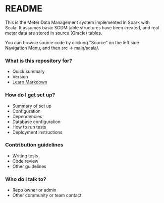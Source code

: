 # README #

This is the Meter Data Management system implemented in Spark with Scala. It assumes basic SGDM table structures have been created, and real meter data are stored in source (Oracle) tables.

You can browse source code by clicking "Source" on the left side Navigation Menu, and then src -> main/scala/.

### What is this repository for? ###

* Quick summary
* Version
* [Learn Markdown](https://bitbucket.org/tutorials/markdowndemo)

### How do I get set up? ###

* Summary of set up
* Configuration
* Dependencies
* Database configuration
* How to run tests
* Deployment instructions

### Contribution guidelines ###

* Writing tests
* Code review
* Other guidelines

### Who do I talk to? ###

* Repo owner or admin
* Other community or team contact